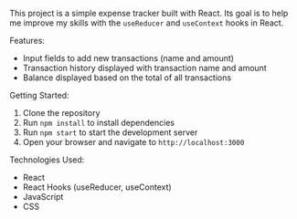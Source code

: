 This project is a simple expense tracker built with React. Its goal is to help me improve my skills with the `useReducer` and `useContext` hooks in React.

Features:

- Input fields to add new transactions (name and amount)
- Transaction history displayed with transaction name and amount
- Balance displayed based on the total of all transactions

Getting Started:

1. Clone the repository
2. Run `npm install` to install dependencies
3. Run `npm start` to start the development server
4. Open your browser and navigate to `http://localhost:3000`

Technologies Used:

- React
- React Hooks (useReducer, useContext)
- JavaScript
- CSS

